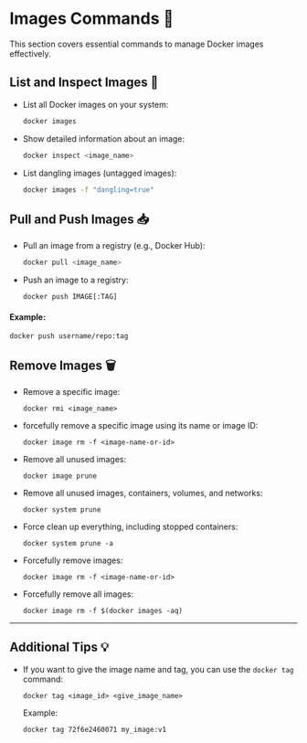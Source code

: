 # Images Commands 🚀

This section covers essential commands to manage Docker images effectively.

## List and Inspect Images 🔎

- List all Docker images on your system:
  ```bash
  docker images
  ```
- Show detailed information about an image:
  ```bash
  docker inspect <image_name>
  ```
- List dangling images (untagged images):
  ```bash
  docker images -f "dangling=true"
  ```
## Pull and Push Images 📥

- Pull an image from a registry (e.g., Docker Hub):
  ```bash
  docker pull <image_name>
  ```
- Push an image to a registry:
  ```
  docker push IMAGE[:TAG]
  ```
#### Example:
  ```
  docker push username/repo:tag
  ```
## Remove Images 🗑️
- Remove a specific image:
  ```
  docker rmi <image_name>
  ```
- forcefully remove a specific image using its name or image ID:
  ```
  docker image rm -f <image-name-or-id>
  ```
- Remove all unused images:
  ```
  docker image prune
  ```
- Remove all unused images, containers, volumes, and networks:
  ```
  docker system prune
  ```
- Force clean up everything, including stopped containers:
  ```
  docker system prune -a
  ```
- Forcefully remove images:
  ```
  docker image rm -f <image-name-or-id>
  ```
- Forcefully remove all images:
  ```
  docker image rm -f $(docker images -aq)
  ```
----
## Additional Tips 💡

- If you want to give the image name and tag, you can use the `docker tag` command:
  ```
  docker tag <image_id> <give_image_name>
  ```
  Example:
  ```
  docker tag 72f6e2460071 my_image:v1
  ```
